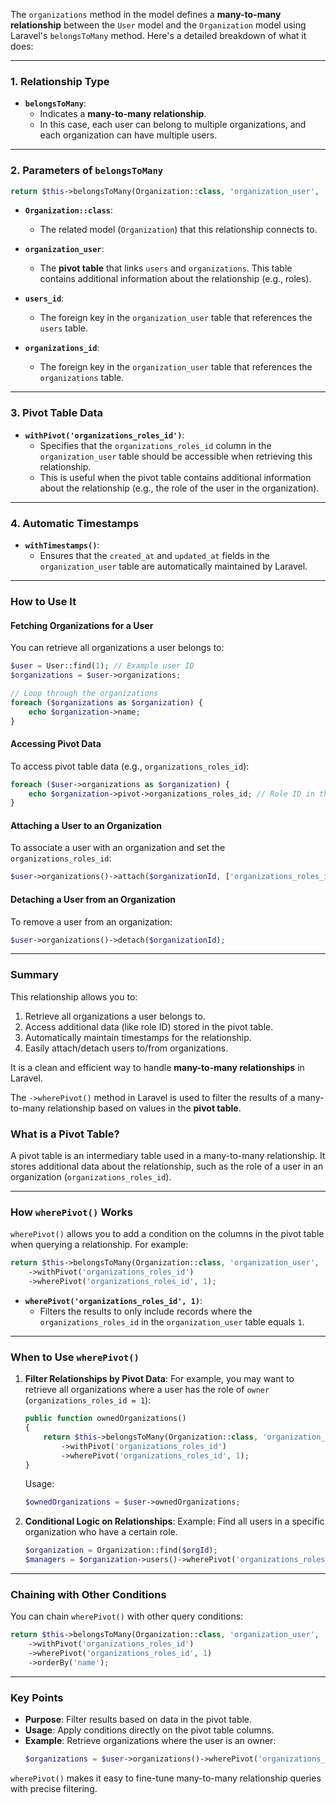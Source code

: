 The `organizations` method in the model defines a **many-to-many relationship** between the `User` model and the `Organization` model using Laravel's `belongsToMany` method. Here's a detailed breakdown of what it does:

---

### **1. Relationship Type**
- **`belongsToMany`**:
    - Indicates a **many-to-many relationship**.
    - In this case, each user can belong to multiple organizations, and each organization can have multiple users.

---

### **2. Parameters of `belongsToMany`**

```php
return $this->belongsToMany(Organization::class, 'organization_user', 'users_id', 'organizations_id')
```

- **`Organization::class`**:
    - The related model (`Organization`) that this relationship connects to.

- **`organization_user`**:
    - The **pivot table** that links `users` and `organizations`. This table contains additional information about the relationship (e.g., roles).

- **`users_id`**:
    - The foreign key in the `organization_user` table that references the `users` table.

- **`organizations_id`**:
    - The foreign key in the `organization_user` table that references the `organizations` table.

---

### **3. Pivot Table Data**

- **`withPivot('organizations_roles_id')`**:
    - Specifies that the `organizations_roles_id` column in the `organization_user` table should be accessible when retrieving this relationship.
    - This is useful when the pivot table contains additional information about the relationship (e.g., the role of the user in the organization).

---

### **4. Automatic Timestamps**

- **`withTimestamps()`**:
    - Ensures that the `created_at` and `updated_at` fields in the `organization_user` table are automatically maintained by Laravel.

---

### **How to Use It**

#### **Fetching Organizations for a User**
You can retrieve all organizations a user belongs to:
```php
$user = User::find(1); // Example user ID
$organizations = $user->organizations;

// Loop through the organizations
foreach ($organizations as $organization) {
    echo $organization->name;
}
```

#### **Accessing Pivot Data**
To access pivot table data (e.g., `organizations_roles_id`):
```php
foreach ($user->organizations as $organization) {
    echo $organization->pivot->organizations_roles_id; // Role ID in the organization
}
```

#### **Attaching a User to an Organization**
To associate a user with an organization and set the `organizations_roles_id`:
```php
$user->organizations()->attach($organizationId, ['organizations_roles_id' => 1]);
```

#### **Detaching a User from an Organization**
To remove a user from an organization:
```php
$user->organizations()->detach($organizationId);
```

---

### **Summary**

This relationship allows you to:
1. Retrieve all organizations a user belongs to.
2. Access additional data (like role ID) stored in the pivot table.
3. Automatically maintain timestamps for the relationship.
4. Easily attach/detach users to/from organizations.

It is a clean and efficient way to handle **many-to-many relationships** in Laravel.


The `->wherePivot()` method in Laravel is used to filter the results of a many-to-many relationship based on values in the **pivot table**.

### **What is a Pivot Table?**
A pivot table is an intermediary table used in a many-to-many relationship. It stores additional data about the relationship, such as the role of a user in an organization (`organizations_roles_id`).

---

### **How `wherePivot()` Works**

`wherePivot()` allows you to add a condition on the columns in the pivot table when querying a relationship. For example:

```php
return $this->belongsToMany(Organization::class, 'organization_user', 'users_id', 'organizations_id')
    ->withPivot('organizations_roles_id')
    ->wherePivot('organizations_roles_id', 1);
```

- **`wherePivot('organizations_roles_id', 1)`**:
    - Filters the results to only include records where the `organizations_roles_id` in the `organization_user` table equals `1`.

---

### **When to Use `wherePivot()`**

1. **Filter Relationships by Pivot Data**:
   For example, you may want to retrieve all organizations where a user has the role of `owner` (`organizations_roles_id = 1`):
   ```php
   public function ownedOrganizations()
   {
       return $this->belongsToMany(Organization::class, 'organization_user', 'users_id', 'organizations_id')
           ->withPivot('organizations_roles_id')
           ->wherePivot('organizations_roles_id', 1);
   }
   ```

   Usage:
   ```php
   $ownedOrganizations = $user->ownedOrganizations;
   ```

2. **Conditional Logic on Relationships**:
   Example: Find all users in a specific organization who have a certain role.
   ```php
   $organization = Organization::find($orgId);
   $managers = $organization->users()->wherePivot('organizations_roles_id', 2)->get();
   ```

---

### **Chaining with Other Conditions**
You can chain `wherePivot()` with other query conditions:
```php
return $this->belongsToMany(Organization::class, 'organization_user', 'users_id', 'organizations_id')
    ->withPivot('organizations_roles_id')
    ->wherePivot('organizations_roles_id', 1)
    ->orderBy('name');
```

---

### **Key Points**
- **Purpose**: Filter results based on data in the pivot table.
- **Usage**: Apply conditions directly on the pivot table columns.
- **Example**:
  Retrieve organizations where the user is an owner:
  ```php
  $organizations = $user->organizations()->wherePivot('organizations_roles_id', 1)->get();
  ```

`wherePivot()` makes it easy to fine-tune many-to-many relationship queries with precise filtering.
